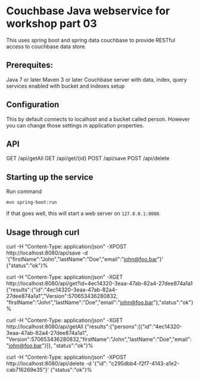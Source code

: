 # Couchbase Java webservice for workshop part 03

This uses spring boot and spring data couchbase to provide RESTful access to 
couchbase data store. 

## Prerequites:
Java 7 or later
Maven 3 or later
Couchbase server with data, index, query services enabled with bucket and 
indexes setup

## Configuration
This by default connects to localhost and a bucket called person. However you 
can change those settings in application properties.

## API
GET /api/getAll
GET /api/get/{id}
POST /api/save
POST /api/delete

## Starting up the service
Run command
```
mvn spring-boot:run
```
If that goes well, this will start a web server on `127.0.0.1:8080`. 

## Usage through curl
curl -H "Content-Type: application/json" -XPOST http://localhost:8080/api/save 
-d '{"firstName":"John","lastName":"Doe","email":"john@foo.bar"}'
{"status":"ok"}%

curl -H "Content-Type: application/json" -XGET 
http://localhost:8080/api/get\?id\=4ec14320-3eaa-47ab-82a4-27dee874a1a1
{"results":{"id":"4ec14320-3eaa-47ab-82a4-27dee874a1a1","Version":570653436280832,
"firstName":"John","lastName":"Doe","email":"john@foo.bar"},"status":"ok"}%

curl -H "Content-Type: application/json" -XGET http://localhost:8080/api/getAll
{"results":{"persons":[{"id":"4ec14320-3eaa-47ab-82a4-27dee874a1a1",
"Version":570653436280832,"firstName":"John","lastName":"Doe","email":"john@foo.bar"}]},
"status":"ok"}%

curl -H "Content-Type: application/json"  -XPOST http://localhost:8080/api/delete 
-d '{"id": "c295dbb4-f2f7-4143-a1e2-cab716269e35"}'
{"status":"ok"}%
